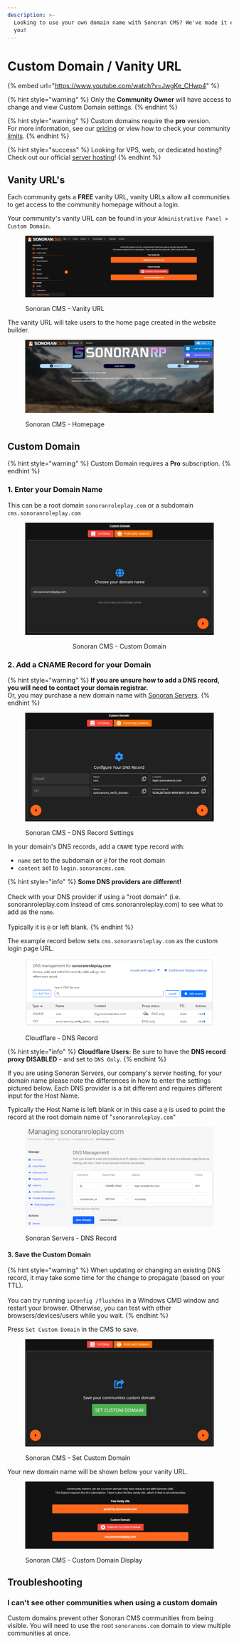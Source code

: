```yaml
---
description: >-
  Looking to use your own domain name with Sonoran CMS? We've made it easy for
  you!
---
```


# Custom Domain / Vanity URL

{% embed url="https://www.youtube.com/watch?v=JwgKe_CHwp4" %}

{% hint style="warning" %}
Only the **Community Owner** will have access to change and view Custom Domain settings.
{% endhint %}

{% hint style="warning" %}
Custom domains require the **pro** version.\
For more information, see our [pricing](../../pricing/pricing-faq/) or view how to check your community [limits](../administrative/view-your-limits.md).
{% endhint %}

{% hint style="success" %}
Looking for VPS, web, or dedicated hosting? Check out our official [server hosting](../../other-products/server-hosting.md)!
{% endhint %}

## Vanity URL's

Each community gets a **FREE** vanity URL, vanity URLs allow all communities to get access to the community homepage without a login.

Your community's vanity URL can be found in your `Administrative Panel > Custom Domain`.

<figure><img src="../../.gitbook/assets/image (16) (1).png" alt=""><figcaption><p>Sonoran CMS - Vanity URL</p></figcaption></figure>

The vanity URL will take users to the home page created in the website builder.

<figure><img src="../../.gitbook/assets/image (4) (1) (1).png" alt=""><figcaption><p>Sonoran CMS - Homepage</p></figcaption></figure>

## Custom Domain

{% hint style="warning" %}
Custom Domain requires a **Pro** subscription.
{% endhint %}

### 1. Enter your Domain Name

This can be a root domain `sonoranroleplay.com` or a subdomain `cms.sonoranroleplay.com`

<div align="center" data-full-width="false">

<figure><img src="../../.gitbook/assets/image (5) (1) (1).png" alt=""><figcaption><p>Sonoran CMS - Custom Domain</p></figcaption></figure>

</div>

### 2. Add a CNAME Record for your Domain

{% hint style="warning" %}
**If you are unsure how to add a DNS record, you will need to contact your domain registrar.**\
Or, you may purchase a new domain name with [Sonoran Servers](https://sonoranservers.com/cart.php?a=add\&domain=register).
{% endhint %}

<figure><img src="../../.gitbook/assets/CMS_CustomDomainDNSSettings.png" alt=""><figcaption><p>Sonoran CMS - DNS Record Settings</p></figcaption></figure>

In your domain's DNS records, add a `CNAME` type record with:

* `name` set to the subdomain or `@` for the root domain
* `content` set to `login.sonorancms.com`.

{% hint style="info" %}
**Some DNS providers are different!**\
\
Check with your DNS provider if using a "root domain" (i.e. sonoranroleplay.com instead of cms.sonoranroleplay.com) to see what to add as the `name`. \
\
Typically it is `@` or left blank.
{% endhint %}

The example record below sets `cms.sonoranroleplay.com` as the custom login page URL.

<figure><img src="../../.gitbook/assets/image (1) (1) (1) (1).png" alt=""><figcaption><p>Cloudflare - DNS Record </p></figcaption></figure>

{% hint style="info" %}
**Cloudflare Users:** Be sure to have the **DNS record proxy DISABLED** - and set to `DNS Only`.
{% endhint %}

If you are using Sonoran Servers, our company's server hosting, for your domain name please note the differences in how to enter the settings pictured below. Each DNS provider is a bit different and requires different input for the Host Name.&#x20;

Typically the Host Name is left blank or in this case a `@` is used to point the record at the root domain name of "`sonoranroleplay.com`"

<figure><img src="../../.gitbook/assets/image (25) (1).png" alt=""><figcaption><p>Sonoran Servers - DNS Record </p></figcaption></figure>

#### 3. Save the Custom Domain

{% hint style="warning" %}
When updating or changing an existing DNS record, it may take some time for the change to propagate (based on your TTL).\
\
You can try running `ipconfig /flushdns` in a Windows CMD window and restart your browser. Otherwise, you can test with other browsers/devices/users while you wait.
{% endhint %}

Press `Set Custom Domain` in the CMS to save.

<figure><img src="../../.gitbook/assets/image (11) (2).png" alt=""><figcaption><p>Sonoran CMS - Set Custom Domain</p></figcaption></figure>

Your new domain name will be shown below your vanity URL.

<figure><img src="../../.gitbook/assets/image (18) (1).png" alt=""><figcaption><p>Sonoran CMS - Custom Domain Display</p></figcaption></figure>

## Troubleshooting

### I can't see other communities when using a custom domain

Custom domains prevent other Sonoran CMS communities from being visible. You will need to use the root `sonorancms.com` domain to view multiple communities at once.
